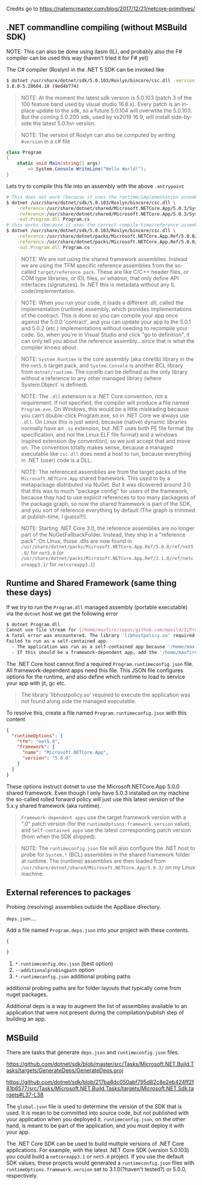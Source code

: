 Credits go to https://natemcmaster.com/blog/2017/12/21/netcore-primitives/

## .NET commandline compiling (without MSBuild SDK)

NOTE: This can also be done using ilasm (IL), and probably also the F# compiler
can be used this way (haven't tried it for F# yet)

The C# compiler (Roslyn) in the .NET 5 SDK can be invoked like

```bash
$ dotnet /usr/share/dotnet/sdk/5.0.103/Roslyn/bincore/csc.dll -version
3.8.0-5.20604.10 (9ed4b774)
```

> NOTE: At the moment the latest sdk version is 5.0.103 (patch 3 of the 100 feature band used by visual studio 16.8.x). Every patch is an in-place update to the sdk, so a future 5.0.104 will overwtite the 5.0.103. But the coming 5.0.200 sdk, used by vs2019 16.9, will install side-by-side the latest 5.0.1nn version.

> NOTE: The version of Roslyn can also be computed by writing `#version` in a c# file

```csharp
class Program
{
    static void Main(string[] args)
        => System.Console.WriteLine("Hello World!");
}
```

Lets try to compile this file into an assembly with the above `.entrypoint`

```bash
# This does not work (because it uses the runtime/implementation assemblies in the shared framework)
$ dotnet /usr/share/dotnet/sdk/5.0.103/Roslyn/bincore/csc.dll \
    -reference:/usr/share/dotnet/shared/Microsoft.NETCore.App/5.0.3/System.Runtime.dll \
    -reference:/usr/share/dotnet/shared/Microsoft.NETCore.App/5.0.3/System.Console.dll \
    -out:Program.dll Program.cs
# this works (because it uses the correct compile-time/reference assemblies from the TFM specific "reference pack")
$ dotnet /usr/share/dotnet/sdk/5.0.103/Roslyn/bincore/csc.dll \
    -reference:/usr/share/dotnet/packs/Microsoft.NETCore.App.Ref/5.0.0/ref/net5.0/System.Runtime.dll \
    -reference:/usr/share/dotnet/packs/Microsoft.NETCore.App.Ref/5.0.0/ref/net5.0/System.Console.dll \
    -out:Program.dll Program.cs
```

> NOTE: We are _not_ using the shared framework assemblies. Instead we are using the TFM specific reference assemblies from the so-called `target/reference pack`. These are like C/C++ header files, or COM type libraries, or IDL files, or whatnot, that only define API interfaces (signatures). In .NET this is metadata without any IL code/implementation.

> NOTE: When you run your code, it loads a different .dll, called the implementation (runtime) assembly, which provides implementations of the contract. This is done so you can compile your app once against the 5.0.0 'contract', and you can update your app to the 5.0.1 and 5.0.2 (etc.) implementations without needing to recompile your code. So, when you're in Visual Studio and click "go to definition", it can only tell you about the reference assembly...since that is what the compiler knows about.

> NOTE: `System.Runtime` is the core assembly (aka corelib) library in the the `net5.0` target pack, and `System.Console` is another BCL library from `dotnet/runtime`. The corelib can be defined as the only library without a reference to any other managed library (where System.Object` is defined).

> NOTE: The `.dll` extension is a .NET Core convention, not a requirement. If not specified, the compiler will produce a file named `Program.exe`. On Windows, this would be a little misleading because you can’t double-click Program.exe, so in .NET Core we always use `.dll`. On Linux this is just weird, because (native) dynamic libraries normally have an `.so` extension, but .NET uses both PE file format (by specification, and not the Linux ELF file format) and a windows inspired extension (by convention), so we just accept that and move on. The convention totally makes sense, because a managed executable like `csc.dll` does need a host to run, because everything in .NET (user) code is a DLL.

> NOTE: The referenced assemblies are from the target packs of the `Microsoft.NETCore.App` shared framework. This used to by a metapackage distributed via NuGet. But it was dicovered around 3.0 that this was to much "package config" for users of the framework, because thay had to use explicit references to too many packageas of the package graph, so now the shared framework is part of the SDK, and you sort of reference everything by default (The graph is trimmed at publish-time, I guess!!!).

> NOTE: Starting .NET Core 3.0, the reference assemblies are no longer part of the NuGetFallbackFolder. Instead, they ship in a "reference pack". On Linux, those .dlls are now found in `/usr/share/dotnet/packs/Microsoft.NETCore.App.Ref/5.0.0/ref/net5.0/` for `net5.0` (or `/usr/share/dotnet/packs/Microsoft.NETCore.App.Ref/3.1.0/ref/netcoreapp3.1/` for `netcoreapp3.1`)

## Runtime and Shared Framework (same thing these days)

If we try to run the `Program.dll` managed assembly (portable executable) via the `dotnet` host we get the following error

```bash
$ dotnet Program.dll
Cannot use file stream for [/home/maxfire/repos/github.com/maxild/ILProgramming/src/NateMcMaster/Program.deps.json]: No such file or directory
A fatal error was encountered. The library 'libhostpolicy.so' required to execute the application was not found in '/home/maxfire/repos/github.com/maxild/ILProgramming/src/NateMcMaster/'.
Failed to run as a self-contained app.
  - The application was run as a self-contained app because '/home/maxfire/repos/github.com/maxild/ILProgramming/src/NateMcMaster/Program.runtimeconfig.json' was not found.
  - If this should be a framework-dependent app, add the '/home/maxfire/repos/github.com/maxild/ILProgramming/src/NateMcMaster/Program.runtimeconfig.json' file and specify the appropriate framework.
```

The .NET Core host cannot find a required `Program.runtimeconfig.json` file. All framework-dependent apps need this file. This JSON file configures options for the runtime, and also define which runtime to load to service your app with jit, gc etc.

>  The library 'libhostpolicy.so' required to execute the application was not found along side the managed executable.

To resolve this, create a file named `Program.runtimeconfig.json` with this content

```json
{
  "runtimeOptions": {
    "tfm": "net5.0",
    "framework": {
      "name": "Microsoft.NETCore.App",
      "version": "5.0.0"
    }
  }
}
```

These options instruct dotnet to use the Microsoft.NETCore.App 5.0.0 shared framework. Even though I only have 5.0.3 installed on my machine the so-called rolled forward policy will just use this latest versiion of the 5.x.y shared framework (aka runtime).

> `Framework-dependent apps` use the target framework version with a ".0" patch version (for the `runtimeOptions.framework.version` value), and `Self-contained apps` use the latest corresponding patch version (from when the SDK shipped).

> NOTE: The `runtimeconfig.json` file will also configure the .NET host to probe for `System.*` (BCL) assemblies in the shared framework folder at runtime. The (runtime) assemblies are then loaded from `/usr/share/dotnet/shared/Microsoft.NETCore.App/5.0.3/` on my Linux machine.

## External references to packages

Probing (resolving) assemblies outside the AppBase directory.

`deps.json`....

Add a file named `Program.deps.json` into your project with these contents.

```json
{

}
```

1. `*.runtimeconfig.dev.json` (best option)
2. `--additionalprobingpath` option
3. `*.runtimeconfig.json` additional probing paths

additional probing paths are for folder layouts that typically come from nuget packages.

Additional deps is a way to augment the list of assemblies available to an application that were not present during the compilation/publish step of building an app.

## MSBuild

There are tasks that generate `deps.json` and `runtimeconfig.json` files.

https://github.com/dotnet/sdk/blob/master/src/Tasks/Microsoft.NET.Build.Tasks/targets/GenerateDeps/GenerateDeps.proj

https://github.com/dotnet/sdk/blob/217ba8dc050abf795d82c8e2eb424ff2f81b6577/src/Tasks/Microsoft.NET.Build.Tasks/targets/Microsoft.NET.Sdk.targets#L37-L38

The `global.json` file is used to determine the version of the SDK that is used. It is mean to be committed into source code, but not published with your application when you deployed it. `runtimeconfig.json`, on the other hand, is meant to be part of the application, and you must deploy it with your app.

The .NET Core SDK can be used to build multiple versions of .NET Core applications. For example, with the latest .NET Core SDK (version 5.0.103) you could build a `netcoreapp3.1` or `net5.0` project. If you use the default SDK values, these projects would generated a `runtimeconfig.json` files with `runtimeOptions.framework.version` set to 3.1.0(?haven't tested?) or 5.0.0, respectively.
